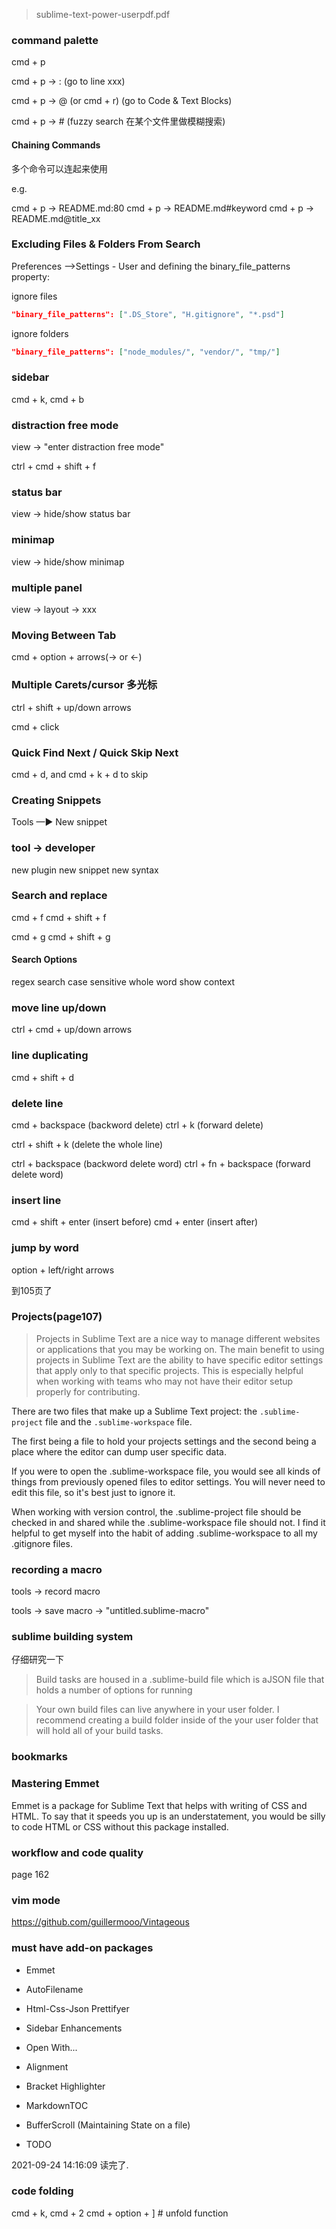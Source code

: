 > sublime-text-power-userpdf.pdf

### command palette

cmd + p

cmd + p -> : (go to line xxx)

cmd + p -> @ (or cmd + r) (go to Code & Text Blocks)

cmd + p -> # (fuzzy search 在某个文件里做模糊搜索)

#### Chaining Commands

多个命令可以连起来使用

e.g.

cmd + p -> README.md:80
cmd + p -> README.md#keyword
cmd + p -> README.md@title_xx

### Excluding Files & Folders From Search

Preferences —>Settings - User and defining the binary_file_patterns property:


ignore files
```json
"binary_file_patterns": [".DS_Store", "H.gitignore", "*.psd"]
```

ignore folders

```json
"binary_file_patterns": ["node_modules/", "vendor/", "tmp/"]
```

### sidebar

cmd + k, cmd + b

### distraction free mode

view -> "enter distraction free mode"

ctrl + cmd + shift + f

### status bar

view -> hide/show status bar

### minimap

view -> hide/show minimap

### multiple panel

view -> layout -> xxx


### Moving Between Tab

cmd + option + arrows(-> or <-)


### Multiple Carets/cursor 多光标

ctrl + shift + up/down arrows

cmd + click

### Quick Find Next / Quick Skip Next

cmd + d, and cmd + k + d to skip


### Creating Snippets

Tools —► New snippet

### tool -> developer

new plugin
new snippet
new syntax

### Search and replace

cmd + f
cmd + shift + f

cmd + g
cmd + shift + g

#### Search Options

regex search
case sensitive
whole word
show context

### move line up/down

ctrl + cmd + up/down arrows

### line duplicating

cmd + shift + d

### delete line

cmd + backspace (backword delete)
ctrl + k (forward delete)

ctrl + shift + k (delete the whole line)

ctrl + backspace (backword delete word)
ctrl + fn + backspace (forward delete word)


### insert line

cmd + shift + enter (insert before)
cmd + enter (insert after)


### jump by word

option + left/right arrows


到105页了

### Projects(page107)

> Projects in Sublime Text are a nice way to manage different websites or applications that you may be working on. The main benefit to using projects in Sublime Text are the ability to have specific editor settings that apply only to that specific projects. This is especially helpful when working with teams who may not have their editor setup properly for contributing.

There are two files that make up a Sublime Text project: the `.sublime-project` file and the `.sublime-workspace` file.

The first being a file to hold your projects settings and the second being a place where the editor can dump user specific data.

If you were to open the .sublime-workspace file, you would see all kinds of things from previously opened files to editor settings. You will never need to edit this file, so it's best just to ignore it.

When working with version control, the .sublime-project file should be checked in and shared while the .sublime-workspace file should not. I find it helpful to get myself into the habit of adding .sublime-workspace to all my .gitignore files.


### recording a macro

tools -> record macro

tools -> save macro -> "untitled.sublime-macro"

### **sublime building system**

仔细研究一下

> Build tasks are housed in a .sublime-build file which is aJSON file that holds a number of options for running

> Your own build files can live anywhere in your user folder. I recommend creating a build folder inside of the your user folder that will hold all of your build tasks.

### bookmarks

### Mastering Emmet

Emmet is a package for Sublime Text that helps with writing of CSS and HTML. To say that it speeds you up is an understatement, you would be silly to code HTML or CSS without this package installed.


### workflow and code quality

page 162


### vim mode

https://github.com/guillermooo/Vintageous


### must have add-on packages

+ Emmet

+ AutoFilename

+ Html-Css-Json Prettifyer

+ Sidebar Enhancements

+ Open With...

+ Alignment

+ Bracket Highlighter

+ MarkdownTOC

+ BufferScroll (Maintaining State on a file)

+ TODO

2021-09-24 14:16:09 读完了.


### code folding

cmd + k, cmd + 2
cmd + option + ] # unfold function


